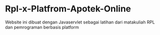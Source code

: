 # Rpl-x-Platfrom-Apotek-Online
Website ini dibuat dengan Javaservlet sebagai latihan dari matakuliah RPL dan pemrograman berbasis platform
